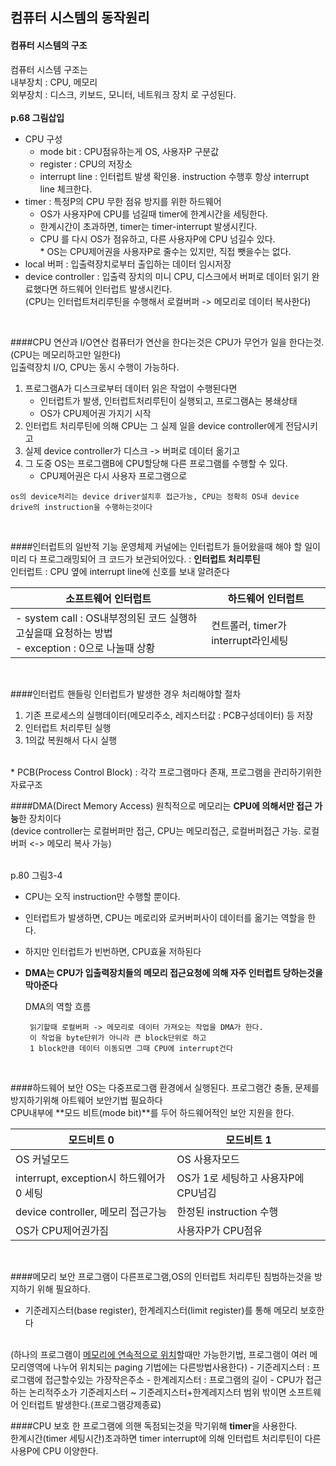 ## 컴퓨터 시스템의 동작원리
#### 컴퓨터 시스템의 구조
컴퓨터 시스템 구조는<br/>
내부장치 : CPU, 메모리<br/>
외부장치 : 디스크, 키보드, 모니터, 네트워크 장치 로 구성된다.<br/><br/>
**p.68 그림삽입**
- CPU 구성
   - mode bit : CPU점유하는게 OS, 사용자P 구분값
   - register : CPU의 저장소
   - interrupt line : 인터럽트 발생 확인용. instruction 수행후 항상 interrupt line 체크한다.
- timer : 특정P의 CPU 무한 점유 방지를 위한 하드웨어
   - OS가 사용자P에 CPU를 넘길때 timer에 한계시간을 세팅한다.
   - 한계시간이 초과하면, timer는 timer-interrupt 발생시킨다.
   - CPU 를 다시 OS가 점유하고, 다른 사용자P에 CPU 넘길수 있다.<br/>
   \* OS는 CPU제어권을 사용자P로 줄수는 있지만, 직접 뺏을수는 없다.
- local 버퍼 : 입출력장치로부터 출입하는  데이터 임시저장
- device controller : 입출력 장치의 미니 CPU, 디스크에서 버퍼로 데이터 읽기 완료했다면 하드웨어 인터럽트 발생시킨다.<br/>
  (CPU는 인터럽트처리루틴을 수행해서 로컬버퍼 -> 메모리로 데이터 복사한다)  

   
<br/>

####CPU 연산과 I/O연산
컴퓨터가 연산을 한다는것은 CPU가 무언가 일을 한다는것. (CPU는 메모리하고만 일한다)<br/>
입출력장치 I/O, CPU는 동시 수행이 가능하다.
1. 프로그램A가 디스크로부터 데이터 읽은 작업이 수행된다면
   - 인터럽트가 발생, 인터럽트처리루틴이 실행되고, 프로그램A는 봉쇄상태
   - OS가 CPU제어권 가지기 시작 
2. 인터럽트 처리루틴에 의해 CPU는 그 실제 일을 device controller에게 전담시키고
3. 실제 device controller가 디스크 -> 버퍼로 데이터 옮기고
4. 그 도중 OS는 프로그램B에 CPU할당해 다른 프로그램를 수행할 수 있다.
   - CPU제어권은 다시 사용자 프로그램으로

```
os의 device처리는 device driver설치후 접근가능, CPU는 정확히 OS내 device drive의 instruction을 수행하는것이다
```
<br/>


####인터럽트의 일반적 기능
운영체제 커널에는 인터럽트가 들어왔을때 해야 할 일이 미리 다 프로그래밍되어 크 코드가 보관되어있다. : **인터럽트 처리루틴**
<br/>
인터럽트 : CPU 옆에 interrupt line에 신호를 보내 알려준다

|소프트웨어 인터럽트|하드웨어 인터럽트|
|------|---|
| - system call : OS내부정의된 코드 실행하고싶을때 요청하는 방법 <br/> - exception : 0으로 나눌때 상황|컨트롤러, timer가 interrupt라인세팅|

<br/>

####인터럽트 핸들링
인터럽트가 발생한 경우 처리해야할 절차
1. 기존 프로세스의 실행데이터(메모리주소, 레지스터값 : PCB구성데이터) 등 저장
2. 인터럽트 처리루틴 실행
3. 1의값 복원해서 다시 실행
<br/>
* PCB(Process Control Block) : 각각 프로그램마다 존재, 프로그램을 관리하기위한 자료구조

<br/>

####DMA(Direct Memory Access)
원칙적으로 메모리는 **CPU에 의해서만 접근 가능**한 장치이다
<br/>
(device controller는 로컬버퍼만 접근, CPU는 메모리접근, 로컬버퍼접근 가능. 로컬버퍼 <-> 메모리 복사 가능)

<br/>
p.80 그림3-4
<br/>

- CPU는 오직 instruction만 수행할 뿐이다.
- 인터럽트가 발생하면, CPU는 메로리와 로커버퍼사이 데이터를 옮기는 역할을 한다.
- 하지만 인터럽트가 빈번하면, CPU효율 저하된다
- **DMA는 CPU가 입출력장치들의 메모리 접근요청에 의해 자주 인터럽트 당하는것을 막아준다**

  DMA의 역할 흐름
  ```
   읽기할때 로컬버퍼 -> 메모리로 데이터 가져오는 작업을 DMA가 한다.
   이 작업을 byte단위가 아니라 큰 block단위로 하고
   1 block만큼 데이터 이동되면 그때 CPU에 interrupt건다
  ```

<br/>

####하드웨어 보안
OS는 다중프로그램 환경에서 실행된다. 프로그램간 충돌, 문제를 방지하기위해 아트웨어 보안기법 필요하다
<br/>
CPU내부에 **모드 비트(mode bit)**를 두어 하드웨어적인 보안 지원을 한다.

|모드비트 0|모드비트 1|
|------|---|
| OS 커널모드 | OS 사용자모드 |
| interrupt, exception시 하드웨어가 0 세팅 | OS가 1로 세팅하고 사용자P에 CPU넘김 |
| device controller, 메모리 접근가능| 한정된 instruction 수행|
| OS가 CPU제어권가짐| 사용자P가 CPU점유|

<br/>

####메모리 보안
프로그램이 다른프로그램,OS의 인터럽트 처리루틴 침범하는것을 방지하기 위해 필요하다.
<br/>
- 기준레지스터(base register), 한계레지스터(limit register)를 통해 메모리 보호한다
<br/>
(하나의 프로그램이 <u>메모리에 연속적으로 위치</u>할때만 가능한기법, 프로그램이 여러 메모리영역에 나누어 위치되는 paging 기법에는 다른방법사용한다)
- 기준레지스터 : 프로그램에 접근할수있는 가장작은주소
- 한계레지스터 : 프로그램의 길이
- CPU가 접근하는 논리적주소가 기준레지스터 ~ 기준레지스터+한계레지스터 범위 밖이면 소프트웨어 인터럽트 발생한다.(프로그램강제종료)

####CPU 보호
한 프로그램에 의핸 독점되는것을 막기위해 **timer**을 사용한다.
<br/>
한계시간(timer 세팅시간)초과하면 timer interrupt에 의해 인터럽트 처리루틴이 다른 사용P에 CPU 이양한다.
